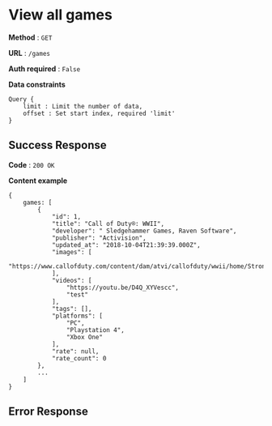 # View all games

**Method** : `GET`

**URL** : `/games`

**Auth required** : `False`

**Data constraints** 
```
Query {
    limit : Limit the number of data,
    offset : Set start index, required 'limit'
}
```

## Success Response

**Code** : `200 OK`

**Content example**
```
{
    games: [
        {
            "id": 1,
            "title": "Call of Duty®: WWII",
            "developer": " Sledgehammer Games, Raven Software",
            "publisher": "Activision",
            "updated_at": "2018-10-04T21:39:39.000Z",
            "images": [
                "https://www.callofduty.com/content/dam/atvi/callofduty/wwii/home/Stronghold_Metadata_Image.jpg"
            ],
            "videos": [
                "https://youtu.be/D4Q_XYVescc",
                "test"
            ],
            "tags": [],
            "platforms": [
                "PC",
                "Playstation 4",
                "Xbox One"
            ],
            "rate": null,
            "rate_count": 0
        },
        ...
    ]
}
```

## Error Response
